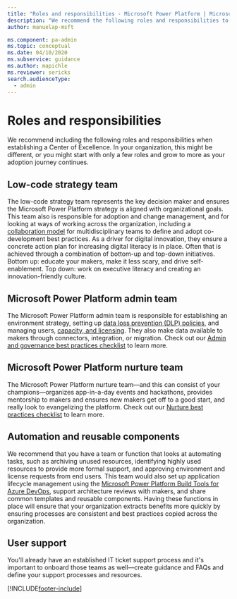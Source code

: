 ```yaml
---
title: "Roles and responsibilities - Microsoft Power Platform | MicrosoftDocs"
description: "We recommend the following roles and responsibilities to be involved in establishing a Center of Excellence."
author: manuelap-msft

ms.component: pa-admin
ms.topic: conceptual
ms.date: 04/10/2020
ms.subservice: guidance
ms.author: mapichle
ms.reviewer: sericks
search.audienceType: 
  - admin
---
```

# Roles and responsibilities

We recommend including the following roles and responsibilities when establishing a Center of Excellence. In your organization, this might be different, or you might start with only a few roles and grow to more as your adoption journey continues.

## Low-code strategy team

The low-code strategy team represents the key decision maker and ensures the Microsoft Power Platform strategy is aligned with organizational goals. This team also is responsible for adoption and change management, and for looking at ways of working across the organization, including a [collaboration model](/power-apps/guidance/co-develop/overview) for multidisciplinary teams to define and adopt co-development best practices. As a driver for digital innovation, they ensure a concrete action plan for increasing digital literacy is in place. Often that is achieved through a combination of bottom-up and top-down initiatives. Bottom up: educate your makers, make it less scary, and drive self-enablement. Top down: work on executive literacy and creating an innovation-friendly culture. 

## Microsoft Power Platform admin team

The Microsoft Power Platform admin team is responsible for establishing an environment strategy, setting up [data loss prevention (DLP) policies](dlp-strategy.md), and managing users, [capacity, and licensing](capacity-and-licenses.md). They also make data available to makers through connectors, integration, or migration. Check out our [Admin and governance best practices checklist](admin-best-practices.md) to learn more.

## Microsoft Power Platform nurture team

The Microsoft Power Platform nurture team—and this can consist of your champions—organizes app-in-a-day events and hackathons, provides mentorship to makers and ensures new makers get off to a good start, and really look to evangelizing the platform. Check out our [Nurture best practices checklist](nurture-best-practices.md) to learn more.

## Automation and reusable components

We recommend that you have a team or function that looks at automating tasks, such as archiving unused resources, identifying highly used resources to provide more formal support, and approving environment and license requests from end users. This team would also set up application lifecycle management using the [Microsoft Power Platform Build Tools for Azure DevOps](../../alm/devops-build-tools.md), support architecture reviews with makers, and share common templates and reusable components. Having these functions in place will ensure that your organization extracts benefits more quickly by ensuring processes are consistent and best practices copied across the organization.

## User support

You'll already have an established IT ticket support process and it's important to onboard those teams as well—create guidance and FAQs and define your support processes and resources.


[!INCLUDE[footer-include](../../includes/footer-banner.md)]
